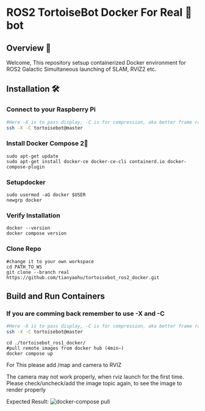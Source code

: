 # ROS2 TortoiseBot Docker For Real 🐢bot

## Overview 🌟
Welcome, This repository setsup containerized Docker environment for ROS2 Galactic Simultaneous launching of SLAM, RVIZ2 etc.
## Installation 🛠️

### Connect to your Raspberry Pi
```bash
#Here -X is to pass display, -C is for compression, aka better frame rate
ssh -X -C tortoisebot@master
```

### Install Docker Compose 2🐳

```
sudo apt-get update
sudo apt-get install docker-ce docker-ce-cli containerd.io docker-compose-plugin
```
### Setupdocker 
```
sudo usermod -aG docker $USER
newgrp docker
```
### Verify Installation
```
docker --version
docker compose version
```

### Clone Repo
```
#change it to your own workspace
cd PATH_TO_WS
git clone --branch real https://github.com/tianyaohu/tortoisebot_ros2_docker.git 
```

## Build and Run Containers
### If you are comming back remember to use -X and -C
```bash
#Here -X is to pass display, -C is for compression, aka better frame rate
ssh -X -C tortoisebot@master
```
```
cd ./tortoisebot_ros1_docker/
#pull remote images from docker hub (4min~)
docker compose up
```
For This please add /map and camera to RVIZ

The camera may not work properly, when rviz launch for the first time. Please check/uncheck/add the image topic again, to see the image to render properly

Expected Result:
![docker-compose pull](media/docker-compose-pull.gif)






